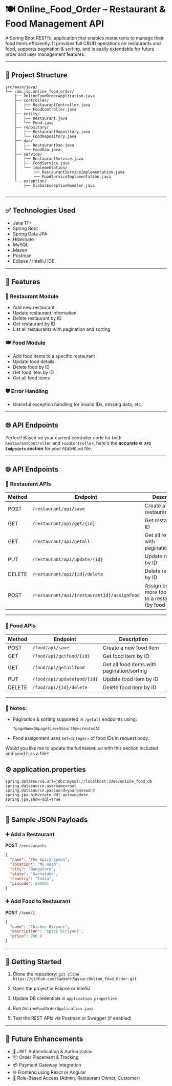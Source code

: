 

# 🍽️ Online\_Food\_Order – Restaurant & Food Management API

A Spring Boot RESTful application that enables restaurants to manage their food items efficiently. It provides full CRUD operations on restaurants and food, supports pagination & sorting, and is easily extendable for future order and user management features.

---

## 📁 Project Structure

```
src/main/java/
└── com.jsp.online_food_order/
    ├── OnlineFoodOrderApplication.java
    ├── controller/
    │   ├── RestaurantController.java
    │   └── FoodController.java
    ├── entity/
    │   ├── Restaurant.java
    │   └── Food.java
    ├── repository/
    │   ├── RestaurantRepository.java
    │   └── FoodRepository.java
    ├── dao/
    │   ├── RestaurantDao.java
    │   └── FoodDao.java
    ├── service/
    │   ├── RestaurantService.java
    │   ├── FoodService.java
    │   └── implementation/
    │       ├── RestaurantServiceImplementation.java
    │       └── FoodServiceImplementation.java
    └── exception/
        ├── GlobalExceptionHandler.java
       
```

---

## ✅ Technologies Used

* Java 17+
* Spring Boot
* Spring Data JPA
* Hibernate
* MySQL
* Maven
* Postman
* Eclipse / IntelliJ IDE

---

## 📌 Features

### 🏨 Restaurant Module

* Add new restaurant
* Update restaurant information
* Delete restaurant by ID
* Get restaurant by ID
* List all restaurants with pagination and sorting

### 🍽️ Food Module

* Add food items to a specific restaurant
* Update food details
* Delete food by ID
* Get food item by ID
* Get all food items

### 🛡 Error Handling

* Graceful exception handling for invalid IDs, missing data, etc.

---

## 🌐 API Endpoints

Perfect! Based on your current controller code for both `RestaurantController` and `FoodController`, here's the **accurate `🌐 API Endpoints` section** for your `README.md` file.

---

## 🌐 API Endpoints

### 📍 Restaurant APIs

| Method | Endpoint                                     | Description                                                 |
| ------ | -------------------------------------------- | ----------------------------------------------------------- |
| POST   | `/restaurant/api/save`                       | Create a new restaurant                                     |
| GET    | `/restaurant/api/get/{id}`                   | Get restaurant by ID                                        |
| GET    | `/restaurant/api/getall`                     | Get all restaurants with pagination/sorting                 |
| PUT    | `/restaurant/api/update/{id}`                | Update restaurant by ID                                     |
| DELETE | `/restaurant/api/{id}/delete`                | Delete restaurant by ID                                     |
| POST   | `/restaurant/api/{restaurantId}/assignFood`  | Assign one or more food items to a restaurant (by food IDs) |

---

### 📍 Food APIs

| Method | Endpoint                    | Description                                |
| ------ | --------------------------- | ------------------------------------------ |
| POST   | `/food/api/save`            | Create a new food item                     |
| GET    | `/food/api/getfood/{id}`    | Get food item by ID                        |
| GET    | `/food/api/getallfood`      | Get all food items with pagination/sorting |
| PUT    | `/food/api/updatefood/{id}` | Update food item by ID                     |
| DELETE | `/food/api/{id}/delete`     | Delete food item by ID                     |

---

### 📝 Notes:

* Pagination & sorting supported in `/getall` endpoints using:

  ```
  ?pageNum=0&pageSize=5&sortBy=createdAt
  ```
* Food assignment uses `Set<Integer>` of food IDs in request body.

Would you like me to update the full `README.md` with this section included and send it as a file?

## ⚙️ application.properties

```properties
spring.datasource.url=jdbc:mysql://localhost:3306/online_food_db
spring.datasource.username=root
spring.datasource.password=yourpassword
spring.jpa.hibernate.ddl-auto=update
spring.jpa.show-sql=true
```

---

## 🧪 Sample JSON Payloads

### ➕ Add a Restaurant

**POST** `/restaurants`

```json
{
  "name": "The Spicy Spoon",
  "location": "MG Road",
  "city": "Bangalore",
  "state": "Karnataka",
  "country": "India",
  "pincode": 560001
}
```

### ➕ Add Food to Restaurant

**POST** `/food/1`

```json
{
  "name": "Chicken Biryani",
  "description": "spicy biriyani",
  "price": 200.0
}
```

---

## 🚀 Getting Started

1. Clone the repository:
   `git clone https://github.com/SankethRaykar/Online_Food_Order.git`

2. Open the project in Eclipse or IntelliJ

3. Update DB credentials in `application.properties`

4. Run `OnlineFoodOrderApplication.java`

5. Test the REST APIs via Postman or Swagger (if enabled)

---

## 🔮 Future Enhancements

* 🔐 JWT Authentication & Authorization
* 📦 Order Placement & Tracking
* 💳 Payment Gateway Integration
* 🌐 Frontend using React or Angular
* 👥 Role-Based Access (Admin, Restaurant Owner, Customer)

